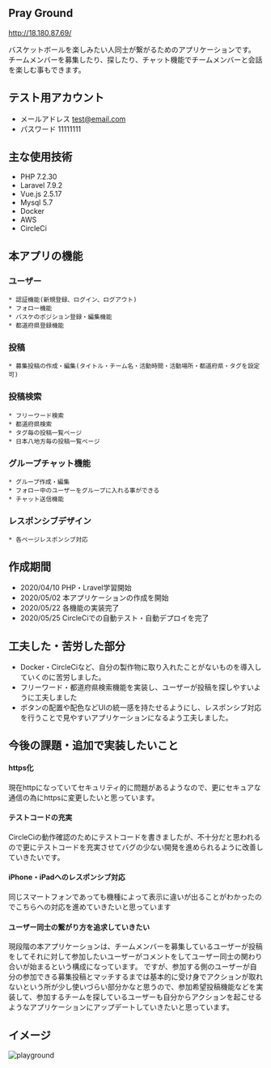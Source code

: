 ## Pray Ground
http://18.180.87.69/

バスケットボールを楽しみたい人同士が繋がるためのアプリケーションです。
チームメンバーを募集したり、探したり、チャット機能でチームメンバーと会話を楽しむ事もできます。

## テスト用アカウント
* メールアドレス
  test@email.com
* パスワード
  11111111

## 主な使用技術
* PHP 7.2.30
* Laravel 7.9.2
* Vue.js 2.5.17
* Mysql 5.7
* Docker
* AWS
* CircleCi

## 本アプリの機能
  ### ユーザー
    * 認証機能(新規登録、ログイン、ログアウト)
    * フォロー機能
    * バスケのポジション登録・編集機能  
    * 都道府県登録機能
  ### 投稿
    * 募集投稿の作成・編集(タイトル・チーム名・活動時間・活動場所・都道府県・タグを設定可)
  ### 投稿検索
    * フリーワード検索
    * 都道府県検索
    * タグ毎の投稿一覧ページ
    * 日本八地方毎の投稿一覧ページ
  ### グループチャット機能
    * グループ作成・編集
    * フォロー中のユーザーをグループに入れる事ができる
    * チャット送信機能
  ### レスポンシブデザイン
    * 各ページレスポンシブ対応


## 作成期間
* 2020/04/10 PHP・Lravel学習開始
* 2020/05/02 本アプリケーションの作成を開始
* 2020/05/22 各機能の実装完了
* 2020/05/25 CircleCiでの自動テスト・自動デプロイを完了

## 工夫した・苦労した部分
* Docker・CircleCiなど、自分の製作物に取り入れたことがないものを導入していくのに苦労しました。
* フリーワード・都道府県検索機能を実装し、ユーザーが投稿を探しやすいように工夫しました
* ボタンの配置や配色などUIの統一感を持たせるようにし、レスポンシブ対応を行うことで見やすいアプリケーションになるよう工夫しました。

## 今後の課題・追加で実装したいこと
#### https化
現在httpになっていてセキュリティ的に問題があるようなので、更にセキュアな通信の為にhttpsに変更したいと思っています。
#### テストコードの充実
CircleCiの動作確認のためにテストコードを書きましたが、不十分だと思われるので更にテストコードを充実させてバグの少ない開発を進められるように改善していきたいです。
#### iPhone・iPadへのレスポンシブ対応
同じスマートフォンであっても機種によって表示に違いが出ることがわかったのでこちらへの対応を進めていきたいと思っています
#### ユーザー同士の繋がり方を追求していきたい
現段階の本アプリケーションは、チームメンバーを募集しているユーザーが投稿をしてそれに対して参加したいユーザーがコメントをしてユーザー同士の関わり合いが始まるという構成になっています。
ですが、参加する側のユーザーが自分の参加できる募集投稿とマッチするまでは基本的に受け身でアクションが取れないという所が少し使いづらい部分かなと思うので、参加希望投稿機能などを実装して、参加するチームを探しているユーザーも自分からアクションを起こせるようなアプリケーションにアップデートしていきたいと思っています。

## イメージ
![playground](https://user-images.githubusercontent.com/59789801/82852177-21f8db00-9f3d-11ea-8248-a911d6c91a46.jpg)